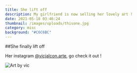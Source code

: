 ```yaml
---
title: She lift off
description: My girlfriend is now selling her lovely art !
date: 2021-05-18 03:46:24
thumbnail: /images/uploads/thisone.jpg
category: misc
background: "#C6C6BC"
---
```

\##She finally lift off

Her instagram [@vicjalcon.arte](https://www.instagram.com/vicjalcon.arte/), go check it out !

![Art by vic](/images/uploads/thisone.jpg "Aquarella art")
